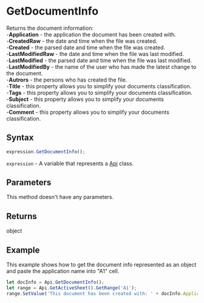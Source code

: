 # GetDocumentInfo

Returns the document information:\
-**Application** - the application the document has been created with.\
-**CreatedRaw** - the date and time when the file was created.\
-**Created** - the parsed date and time when the file was created.\
-**LastModifiedRaw** - the date and time when the file was last modified.\
-**LastModified** - the parsed date and time when the file was last modified.\
-**LastModifiedBy** - the name of the user who has made the latest change to the document.\
-**Autrors** - the persons who has created the file.\
-**Title** - this property allows you to simplify your documents classification.\
-**Tags** - this property allows you to simplify your documents classification.\
-**Subject** - this property allows you to simplify your documents classification.\
-**Comment** - this property allows you to simplify your documents classification.

## Syntax

```javascript
expression.GetDocumentInfo();
```

`expression` - A variable that represents a [Api](../Api.md) class.

## Parameters

This method doesn't have any parameters.

## Returns

object

## Example

This example shows how to get the document info represented as an object and paste the application name into "A1" cell.

```javascript editor-
let docInfo = Api.GetDocumentInfo();
let range = Api.GetActiveSheet().GetRange('A1');
range.SetValue('This document has been created with: ' + docInfo.Application);
```
